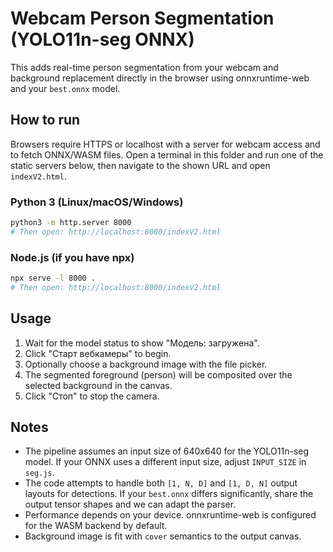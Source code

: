 # Webcam Person Segmentation (YOLO11n-seg ONNX)

This adds real-time person segmentation from your webcam and background replacement directly in the browser using onnxruntime-web and your `best.onnx` model.

## How to run

Browsers require HTTPS or localhost with a server for webcam access and to fetch ONNX/WASM files. Open a terminal in this folder and run one of the static servers below, then navigate to the shown URL and open `indexV2.html`.

### Python 3 (Linux/macOS/Windows)
```bash
python3 -m http.server 8000
# Then open: http://localhost:8000/indexV2.html
```

### Node.js (if you have npx)
```bash
npx serve -l 8000 .
# Then open: http://localhost:8000/indexV2.html
```

## Usage

1. Wait for the model status to show "Модель: загружена".
2. Click "Старт вебкамеры" to begin.
3. Optionally choose a background image with the file picker.
4. The segmented foreground (person) will be composited over the selected background in the canvas.
5. Click "Стоп" to stop the camera.

## Notes

- The pipeline assumes an input size of 640x640 for the YOLO11n-seg model. If your ONNX uses a different input size, adjust `INPUT_SIZE` in `seg.js`.
- The code attempts to handle both `[1, N, D]` and `[1, D, N]` output layouts for detections. If your `best.onnx` differs significantly, share the output tensor shapes and we can adapt the parser.
- Performance depends on your device. onnxruntime-web is configured for the WASM backend by default.
- Background image is fit with `cover` semantics to the output canvas.
